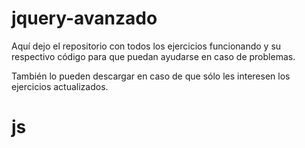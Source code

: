 # jquery-avanzado

Aquí dejo el repositorio con todos los ejercicios funcionando y su respectivo código para que puedan ayudarse en caso de problemas.

También lo pueden descargar en caso de que sólo les interesen los ejercicios actualizados.


# js

